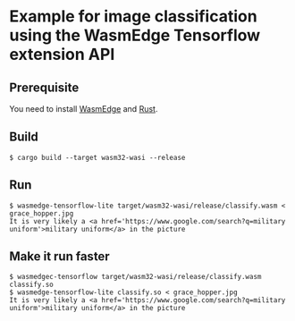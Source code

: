 # Example for image classification using the WasmEdge Tensorflow extension API

## Prerequisite

You need to install [WasmEdge](https://github.com/WasmEdge/WasmEdge/blob/master/docs/install.md) and [Rust](https://www.rust-lang.org/tools/install).

## Build

```
$ cargo build --target wasm32-wasi --release
```

## Run

```
$ wasmedge-tensorflow-lite target/wasm32-wasi/release/classify.wasm < grace_hopper.jpg
It is very likely a <a href='https://www.google.com/search?q=military uniform'>military uniform</a> in the picture
```

## Make it run faster

```
$ wasmedgec-tensorflow target/wasm32-wasi/release/classify.wasm classify.so
$ wasmedge-tensorflow-lite classify.so < grace_hopper.jpg
It is very likely a <a href='https://www.google.com/search?q=military uniform'>military uniform</a> in the picture
```

